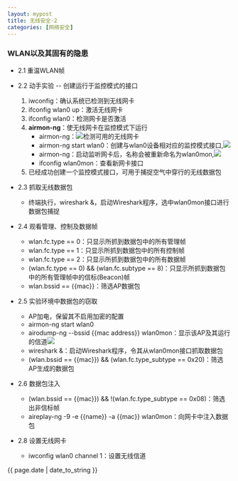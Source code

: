 ```yaml
---
layout: mypost
title: 无线安全-2
categories: [网络安全]
---
```


### WLAN以及其固有的隐患

- 2.1 重温WLAN帧
- 2.2 动手实验 -- 创建运行于监控模式的接口
    1. iwconfig：确认系统已检测到无线网卡
    2. ifconfig wlan0 up：激活无线网卡
    3. ifconfig wlan0：检测网卡是否激活
    4. **airmon-ng**：使无线网卡在监控模式下运行
        - airmon-ng：![检测可用的无线网卡]({{site.context}}/static/img/wireless/05.png)
        - airmon-ng start wlan0：创建与wlan0设备相对应的监控模式接口,![]({{site.context}}/static/img/wireless/06-1.png)
        - airmon-ng：启动监听网卡后，名称会被重新命名为wlan0mon,![]({{site.context}}/static/img/wireless/06-2.png)
        - ifconfig wlan0mon：查看新网卡接口
    5. 已经成功创建一个监控模式接口，可用于捕捉空气中穿行的无线数据包
- 2.3 抓取无线数据包
    - 终端执行，wireshark &，启动Wireshark程序，选中wlan0mon接口进行数据包捕捉
- 2.4 观看管理、控制及数据帧
    - wlan.fc.type == 0：只显示所抓到数据包中的所有管理帧
    - wlan.fc.type == 1：只显示所抓到数据包中的所有控制帧
    - wlan.fc.type == 2：只显示所抓到数据包中的所有数据帧
    - (wlan.fc.type == 0) && (wlan.fc.subtype == 8)：只显示所抓到数据包中的所有管理帧中的信标(Beacon)帧
    - wlan.bssid == {{mac}}：筛选AP数据包
- 2.5 实验环境中数据包的窃取
    - AP加电，保留其不启用加密的配置
    - airmon-ng start wlan0
    - airodump-ng --bssid {{mac address}} wlan0mon：显示该AP及其运行的信道![]({{site.context}}/static/img/wireless/07.png)
    - wireshark &：启动Wireshark程序，令其从wlan0mon接口抓取数据包
    - (wlan.bssid == {{mac}}) && (wlan.fc.type_subtype == 0x20)：筛选AP生成的数据包
- 2.6 数据包注入
    - (wlan.bssid == {{mac}}) && !(wlan.fc.type_subtype == 0x08)：筛选出非信标帧
    -  aireplay-ng -9 -e {{name}} -a {{mac}} wlan0mon：向网卡中注入数据包

- 2.8 设置无线网卡
    - iwconfig wlan0 channel 1：设置无线信道
        
        



{{ page.date | date_to_string }}
